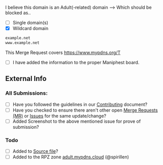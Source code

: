 I believe this domain is an Adult(-related) domain --> Which should be blocked as..

<!-- you can mark both for combining the feature -->

- [ ] Single domain(s)
- [X] Wildcard domain

```python
example.net
www.example.net
```

<!-- Required for even consider not just closing this PR -->

This Merge Request covers <https://www.mypdns.org/T>

- [ ] I have added the information to the proper Maniphest board.


## External Info
<!-- if you have found your submission elsewhere, Please credit it by pasting a link here --->



### All Submissions:
- [ ] Have you followed the guidelines in our [Contributing](CONTRIBUTING.md) document?
- [ ] Have you checked to ensure there aren't other open [Merge Requests (MR)](../merge_requests) or [Issues](../issues) for the same update/change?
- [ ] Added Screenshot to the above mentioned issue for prove of submission?

### Todo
- [ ] Added to [Source file](submit_here/hosts.txt)?
- [ ] Added to the RPZ zone [adult.mypdns.cloud](https://www.mypdns.org/w/rpzlist/#adult-mypdns-cloud) (@spirillen)
